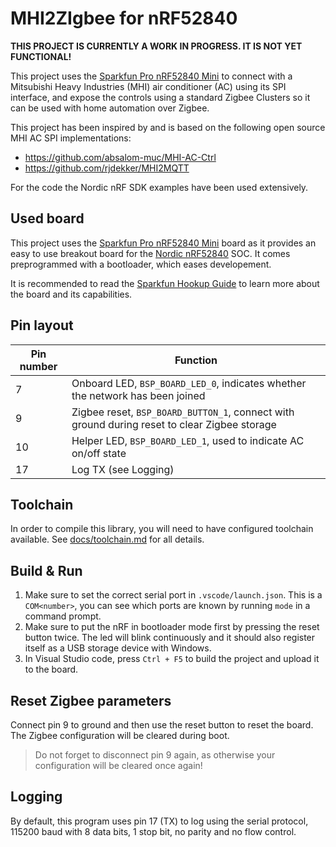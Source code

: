 # MHI2ZIgbee for nRF52840

**THIS PROJECT IS CURRENTLY A WORK IN PROGRESS. IT IS NOT YET FUNCTIONAL!**

This project uses the [Sparkfun Pro nRF52840 Mini](https://www.sparkfun.com/products/15025) to connect with a Mitsubishi Heavy Industries (MHI) air conditioner (AC) using its SPI interface, and expose the controls using a standard Zigbee Clusters so it can be used with home automation over Zigbee.

This project has been inspired by and is based on the following open source MHI AC SPI implementations:
 - https://github.com/absalom-muc/MHI-AC-Ctrl
 - https://github.com/rjdekker/MHI2MQTT

For the code the Nordic nRF SDK examples have been used extensively.

## Used board

This project uses the [Sparkfun Pro nRF52840 Mini](https://www.sparkfun.com/products/15025) board as it provides an easy to use breakout board for the [Nordic nRF52840](https://www.nordicsemi.com/Products/nRF52840) SOC. It comes preprogrammed with a bootloader, which eases developement.

It is recommended to read the [Sparkfun Hookup Guide](https://learn.sparkfun.com/tutorials/sparkfun-pro-nrf52840-mini-hookup-guide) to learn more about the board and its capabilities.

## Pin layout

| Pin number | Function |
|---|---|
| 7 | Onboard LED, `BSP_BOARD_LED_0`, indicates whether the network has been joined |
| 9 | Zigbee reset, `BSP_BOARD_BUTTON_1`, connect with ground during reset to clear Zigbee storage |
| 10 | Helper LED, `BSP_BOARD_LED_1`, used to indicate AC on/off state |
| 17 | Log TX (see Logging) |

## Toolchain

In order to compile this library, you will need to have configured toolchain available. See [docs/toolchain.md](tree/main/docs/toolchain.md) for all details.

## Build & Run

1. Make sure to set the correct serial port in `.vscode/launch.json`. This is a `COM<number>`, you can see which ports are known by running `mode` in a command prompt.
1. Make sure to put the nRF in bootloader mode first by pressing the reset button twice. The led will blink continuously and it should also register itself as a USB storage device with Windows.
1. In Visual Studio code, press `Ctrl + F5` to build the project and upload it to the board.

## Reset Zigbee parameters

Connect pin 9 to ground and then use the reset button to reset the board. The Zigbee configuration will be cleared during boot.

> Do not forget to disconnect pin 9 again, as otherwise your configuration will be cleared once again!

## Logging

By default, this program uses pin 17 (TX) to log using the serial protocol, 115200 baud with 8 data bits, 1 stop bit, no parity and no flow control.
